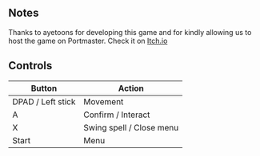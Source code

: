 ## Notes

Thanks to ayetoons for developing this game and for kindly allowing us to host the game on Portmaster. Check it on [Itch.io](https://ayetoons.itch.io/lost-inside-act-1)

## Controls

| Button | Action |
|--|--| 
|DPAD / Left stick|Movement|
|A|Confirm / Interact|
|X| Swing spell / Close menu|
|Start|Menu|


